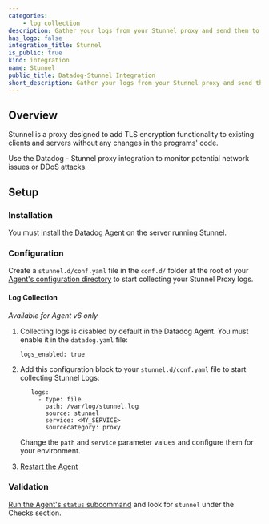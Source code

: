 ```yaml
---
categories:
    - log collection
description: Gather your logs from your Stunnel proxy and send them to Datadog.
has_logo: false
integration_title: Stunnel
is_public: true
kind: integration
name: Stunnel
public_title: Datadog-Stunnel Integration
short_description: Gather your logs from your Stunnel proxy and send them to Datadog.
---
```



## Overview

Stunnel is a proxy designed to add TLS encryption functionality to existing clients and servers without any changes in the programs' code.

Use the Datadog - Stunnel proxy integration to monitor potential network issues or DDoS attacks.

## Setup

### Installation

You must [install the Datadog Agent][1] on the server running Stunnel.

### Configuration

Create a `stunnel.d/conf.yaml` file in the `conf.d/` folder at the root of your [Agent's configuration directory][2] to start collecting your Stunnel Proxy logs.

#### Log Collection

*Available for Agent v6 only*

1. Collecting logs is disabled by default in the Datadog Agent. You must enable it in the `datadog.yaml` file:

    ```
    logs_enabled: true
    ```

2. Add this configuration block to your `stunnel.d/conf.yaml` file to start collecting Stunnel Logs:

    ```
       logs:
         - type: file
           path: /var/log/stunnel.log
           source: stunnel
           service: <MY_SERVICE>
           sourcecategory: proxy
    ```

    Change the `path` and `service` parameter values and configure them for your environment.

3. [Restart the Agent][3]

### Validation

[Run the Agent's `status` subcommand][4] and look for `stunnel` under the Checks section.

[1]: https://app.datadoghq.com/account/settings#agent
[2]: /agent/faq/agent-configuration-files/#agent-configuration-directory
[3]: /agent/faq/agent-commands/?tab=agentv6#start-stop-restart-the-agent
[4]: /agent/faq/agent-commands/#agent-status-and-information
